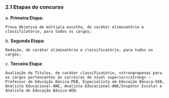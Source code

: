 <h3>2.1 Etapas do concurso</h3>

a. <strong>Primeira Etapa:</strong>

``Prova Objetiva de múltipla escolha, de caráter eliminatório e classificatório, para todos os cargos;``

b. <strong>Segunda Etapa:</strong>

`Redação, de caráter eliminatório e classificatório, para todos os cargos;`

c. <strong>Terceira Etapa:</strong>

```Avaliação de Títulos, de caráter classificatório, <strong>apenas para os cargos pertencentes às carreiras de nível superior</strong> – Professor de Educação Básica-PEB, Especialista em Educação Básica-EEB, Analista Educacional-ANE, Analista Educacional-ANE/Inspetor Escolar e Analista de Educação Básica-AEB.```